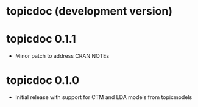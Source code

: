 # topicdoc (development version)

# topicdoc 0.1.1

* Minor patch to address CRAN NOTEs

# topicdoc 0.1.0

* Initial release with support for CTM and LDA models from topicmodels

